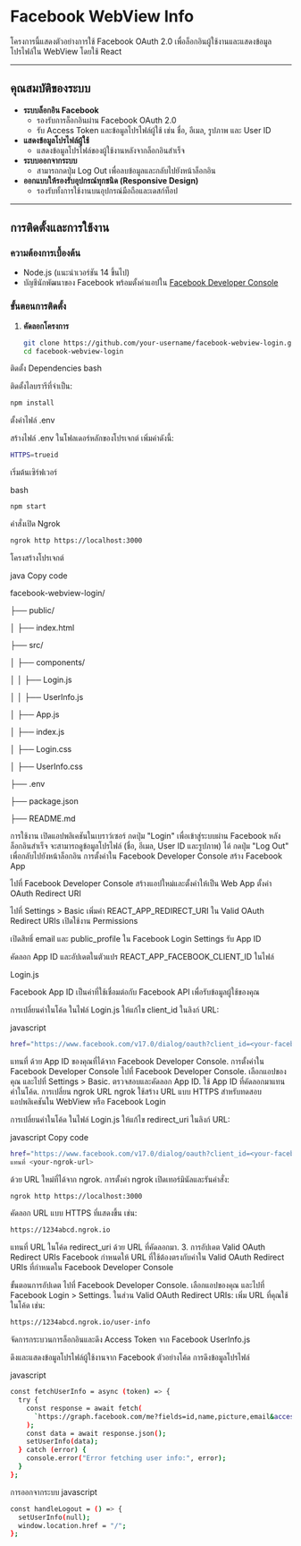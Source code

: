 # Facebook WebView Info

โครงการนี้แสดงตัวอย่างการใช้ Facebook OAuth 2.0 เพื่อล็อกอินผู้ใช้งานและแสดงข้อมูลโปรไฟล์ใน WebView โดยใช้ React

---

## คุณสมบัติของระบบ

- **ระบบล็อกอิน Facebook**
  - รองรับการล็อกอินผ่าน Facebook OAuth 2.0
  - รับ Access Token และข้อมูลโปรไฟล์ผู้ใช้ เช่น ชื่อ, อีเมล, รูปภาพ และ User ID
- **แสดงข้อมูลโปรไฟล์ผู้ใช้**
  - แสดงข้อมูลโปรไฟล์ของผู้ใช้งานหลังจากล็อกอินสำเร็จ
- **ระบบออกจากระบบ**
  - สามารถกดปุ่ม Log Out เพื่อลบข้อมูลและกลับไปยังหน้าล็อกอิน
- **ออกแบบให้รองรับอุปกรณ์ทุกชนิด (Responsive Design)**
  - รองรับทั้งการใช้งานบนอุปกรณ์มือถือและเดสก์ท็อป

---

## การติดตั้งและการใช้งาน

### ความต้องการเบื้องต้น
- Node.js (แนะนำเวอร์ชัน 14 ขึ้นไป)
- บัญชีนักพัฒนาของ Facebook พร้อมตั้งค่าแอปใน [Facebook Developer Console](https://developers.facebook.com/)

### ขั้นตอนการติดตั้ง

1. **คัดลอกโครงการ**
   ```bash
   git clone https://github.com/your-username/facebook-webview-login.git
   cd facebook-webview-login
ติดตั้ง Dependencies
bash

ติดตั้งไลบรารีที่จำเป็น:
   ```bash
   npm install
   ```
ตั้งค่าไฟล์ .env

สร้างไฟล์ .env ในโฟลเดอร์หลักของโปรเจกต์
เพิ่มค่าดังนี้:

 ```bash
HTTPS=trueid
```

เริ่มต้นเซิร์ฟเวอร์

bash
 ```bash
npm start
```

คำสั่งเปิด Ngrok 
```bash
ngrok http https://localhost:3000
```

โครงสร้างโปรเจกต์

java
Copy code

facebook-webview-login/

├── public/

│   ├── index.html

├── src/

│   ├── components/

│   │   ├── Login.js

│   │   ├── UserInfo.js

│   ├── App.js

│   ├── index.js

│   ├── Login.css

│   ├── UserInfo.css

├── .env

├── package.json

├── README.md


การใช้งาน
เปิดแอปพลิเคชันในเบราว์เซอร์
กดปุ่ม "Login" เพื่อเข้าสู่ระบบผ่าน Facebook
หลังล็อกอินสำเร็จ จะสามารถดูข้อมูลโปรไฟล์ (ชื่อ, อีเมล, User ID และรูปภาพ) ได้
กดปุ่ม "Log Out" เพื่อกลับไปยังหน้าล็อกอิน
การตั้งค่าใน Facebook Developer Console
สร้าง Facebook App

ไปที่ Facebook Developer Console
สร้างแอปใหม่และตั้งค่าให้เป็น Web App
ตั้งค่า OAuth Redirect URI

ไปที่ Settings > Basic
เพิ่มค่า REACT_APP_REDIRECT_URI ใน Valid OAuth Redirect URIs
เปิดใช้งาน Permissions

เปิดสิทธิ์ email และ public_profile ใน Facebook Login Settings
รับ App ID

คัดลอก App ID และอัปเดตในตัวแปร REACT_APP_FACEBOOK_CLIENT_ID ในไฟล์ 

Login.js


Facebook App ID เป็นค่าที่ใช้เชื่อมต่อกับ Facebook API เพื่อรับข้อมูลผู้ใช้ของคุณ

การเปลี่ยนค่าในโค้ด
ในไฟล์ Login.js ให้แก้ไข client_id ในลิงก์ URL:

javascript
```bash
href="https://www.facebook.com/v17.0/dialog/oauth?client_id=<your-facebook-app-id>&redirect_uri=https://<your-ngrok-url>/user-info&response_type=token&scope=email,public_profile"
```
แทนที่ <your-facebook-app-id> ด้วย App ID ของคุณที่ได้จาก Facebook Developer Console.
การตั้งค่าใน Facebook Developer Console
ไปที่ Facebook Developer Console.
เลือกแอปของคุณ และไปที่ Settings > Basic.
ตรวจสอบและคัดลอก App ID.
ใช้ App ID ที่คัดลอกมาแทนค่าในโค้ด.
การเปลี่ยน ngrok URL
ngrok ใช้สร้าง URL แบบ HTTPS สำหรับทดสอบแอปพลิเคชันใน WebView หรือ Facebook Login

การเปลี่ยนค่าในโค้ด
ในไฟล์ Login.js ให้แก้ไข redirect_uri ในลิงก์ URL:

javascript
Copy code
```bash
href="https://www.facebook.com/v17.0/dialog/oauth?client_id=<your-facebook-app-id>&redirect_uri=https://<your-ngrok-url>/user-info&response_type=token&scope=email,public_profile"
แทนที่ <your-ngrok-url> 
```
ด้วย URL ใหม่ที่ได้จาก ngrok.
การตั้งค่า ngrok
เปิดเทอร์มินัลและรันคำสั่ง:
```bash
ngrok http https://localhost:3000
```
คัดลอก URL แบบ HTTPS ที่แสดงขึ้น เช่น:

```bash
https://1234abcd.ngrok.io
```
แทนที่ URL ในโค้ด redirect_uri ด้วย URL ที่คัดลอกมา.
3. การอัปเดต Valid OAuth Redirect URIs
Facebook กำหนดให้ URL ที่ใช้ต้องตรงกับค่าใน Valid OAuth Redirect URIs ที่กำหนดใน Facebook Developer Console

ขั้นตอนการอัปเดต
ไปที่ Facebook Developer Console.
เลือกแอปของคุณ และไปที่ Facebook Login > Settings.
ในส่วน Valid OAuth Redirect URIs:
เพิ่ม URL ที่คุณใช้ในโค้ด เช่น:
```bash
https://1234abcd.ngrok.io/user-info
```

จัดการกระบวนการล็อกอินและดึง Access Token จาก Facebook
UserInfo.js

ดึงและแสดงข้อมูลโปรไฟล์ผู้ใช้งานจาก Facebook
ตัวอย่างโค้ด
การดึงข้อมูลโปรไฟล์

javascript

```bash
const fetchUserInfo = async (token) => {
  try {
    const response = await fetch(
      `https://graph.facebook.com/me?fields=id,name,picture,email&access_token=${token}`
    );
    const data = await response.json();
    setUserInfo(data);
  } catch (error) {
    console.error("Error fetching user info:", error);
  }
};
```
การออกจากระบบ
javascript

```bash
const handleLogout = () => {
  setUserInfo(null);
  window.location.href = "/";
};
```
